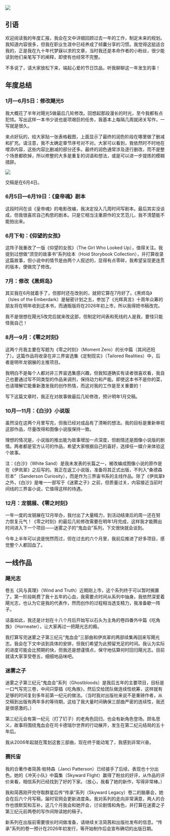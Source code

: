![](https://lh7-rt.googleusercontent.com/docsz/AD_4nXfZJSwDXfrOm6D3_xvMCHwvF6-n2gfm4_Q87kx90zV1qDhZ8yHjMWE5FtR1_y3kq_E68o8uPg-xUsYErCJX-CrlkR3Fe5xcGDxWkzIXzSQPdZDexaCOjV80Ra0bGFxE1ccNXgUz?key=P18B9VpkX56wVd1RjNgVyqFn)

## 引语

欢迎阅读我的年度汇报，我会在文中详细回顾过去一年的工作，制定未来的规划。我知道内容很多，但我在职业生涯中已经养成了倾囊分享的习惯。我觉得这挺适合我的，正是我在九十年代梦寐以求的文章，当时我还是本命作者的小粉丝，很少能读到他们亲笔写下的阐释，即使有也经常不完整。

不多说了，请大家放松下来，端起心爱的节日饮品，听我聊聊这一年发生的事！

## 年度总结
### 1月—6月5日：修改飓光5

我大概花了半年对飓光5做最后几轮修改。回想起那段漫长的时光，至今我都有点犯怵。写出这样一本书少说也是项艰巨的任务，我基本上每隔几周就闭关写作，一写就是很久。

来点好玩的，给大家贴一张表格截图，上面显示了最终的润色阶段在哪里做了删减和扩充。请注意，我不太确定章节序号对不对。大家可以看到，我依然时不时地在增添内容，这些内容比删减的部分还多。最终的润色通常涉及逐行删改，而不是整个场景都砍掉，所以修整的大多是重复的词语和想法，或是可以进一步提炼的模糊措辞。

![](https://lh7-rt.googleusercontent.com/docsz/AD_4nXf9q7R7lw5QbS7Vp6tl02CgKilPrlaheuSMWT2E0cPajoWoMBP0yqZgYdvma6JPVrqEbQamu3X502DLgm5allxvbm_HFboixxgp4xQuRaQThmtPhDN8bHlNj1pxq6ExXfbFOPk?key=P18B9VpkX56wVd1RjNgVyqFn)

交稿是在6月4日。

### 6月5日—6月19日：《皇帝魂》剧本

这段时间在谈《皇帝魂》的电影改编，我决定投入几周时间写剧本。最后其实没谈成，但我很喜欢自己构思的剧本。只是它相当注重原作的文艺范儿，我不清楚能不能拍出来。

### 6月下旬：《仰望的女孩》

这阵子我重改了一版《仰望的女孩》（The Girl Who Looked Up），值得关注。我提到过想做“须空的故事书”系列绘本（Hoid Storybook Collection），并打算收录这篇故事，但小说中的情节是由两个人叙述的，显得有点零碎，我希望呈现更连贯的版本，便做完了修改。

### 7月：修改《黑烬岛》

其实我在6月就着手了，但那时还在改别的，就把它算在7月好了。《黑烬岛》（Isles of the Emberdark）是秘密计划之五，参加了《光辉真言》十周年众筹的朋友将在明年收到这本书，而通贩版将在2026年初上市，所以我得把书稿改完。

我不是很想在飓光5改完后就来改这部，但制定时间表和死线的人是我，要怪只能怪我自己！

### 8月—9月：《零之时刻》

这两个月我主要在写题为《零之时刻》（Moment Zero）的长中篇（其间还阳了）。这篇作品将收录在非三界宙选集《定制现实》（Tailored Realities）中，后者是明年龙钢展的主推项目。

我明白不是每个人都对非三界宙选集感兴趣，但我知道确实有读者很喜欢看，我自己也要通过写不同类型的作品来调剂，保持动力和产能。即使这本书不是你的菜，也请理解它能重新激发我的创作热情，而这对我的工作是至关重要的！

写下这篇文章时，我正在对故事做最后几轮修改，预计明年1月交稿。

### 10月—11月：《白沙》小说版

虽然没在这两个月里写完，但我已经对成品有了清晰的想法。我的目标是重新审视这部作品，尽量改得和图像小说版保持一致。

理想的情况是，小说版的推出能为故事增加一点深度，但剧情还是图像小说版的剧情。两者都是官方认可的作品，希望大家根据自己的喜好，选择任一媒介来体验这个故事。

注：《白沙》（White Sand）是我未发表的长篇之一，被改编成图像小说的原作是在《伊岚翠》之后写的。我正在返工小说版，准备将其正式出版，不列入“桑德森珍本”（Sanderson Curiosity），而是作为三界宙书系的主线作品。除了《伊岚翠》之外，《白沙》是唯一一部写于《迷雾之子》之前，但质量过关，内容接近当前时间线的三界宙小说，它值得这样的待遇。

### 12月：龙钢展、《零之时刻》

一年一度的龙钢展在12月举办，我付出了大量精力，到活动结束后的周一还在努力恢复元气！《零之时刻》的最后几轮修改需要在明年1月完成，这样我才能腾出时间进入下一个项目——迷雾之子的“鬼血会”系列，下文很快就会谈到。

今年上半年可以说是恍然而过，但在过去的六个月里，我前后推进了好多项目，感觉整个人都回血了。

## 一线作品

### 飓光志

卷五《风与真理》（Wind and Truth）近期刚上市，这个系列终于可以暂时搁置了。第一阶段耗费了我十五年的心血，我需要点时间从系列中抽身。我依然深爱着飓光志，也认为它是我的代表作，然而创作的过程相当透支精力，我准备歇一阵子。

话虽如此，我还是计划在十八个月后开始写以石头为主角的卷四番外中篇《吃角族》（Horneater），让大家再过一把飓光志的瘾。

我打算写完迷雾之子第三纪元“鬼血会”三部曲和伊岚翠的两部续集再回来写飓光志。我会在下文中谈到具体的安排，但我们希望为此预留充足的时间。我认为实际的进度可能会比预期的快，但我还是想谨慎点，保守地估算何时回归飓光志。目前就请大家享受卷五，细细地品味吧。

### 迷雾之子

迷雾之子第三纪元“鬼血会”系列（Ghostbloods）是我后五年的主要项目，目标是一口气写完三卷，中间只穿插《吃角族》，然后交给团队做连续性统筹，这样就有足够的时间复刻多年前第一纪元的做法。（当时我对出版社来说不是重磅作者，从交稿到出版有两年多的等待期，这给了我大量时间确保三部曲严密的连续性，我还是很感激的。）

第三纪元会有第一纪元（打了钉子）的老角色回归，也会有新角色登场。顾名思义，故事将围绕鬼血会在司卡德瑞尔世界的行动展开，发生在第二纪元结局的五十年后。

我从2006年起就在策划这套三部曲，现在终于能动笔了，我感到非常兴奋。

### 赛托宙

我的合著作者简茜·帕特森（Janci Patterson）已经接手了后续，表现也十分出色。她的《冲天小队》中篇集（Skyward Flight）赢得了粉丝的好评，从作品的评价来看，相信系列已经找到了好的下家。（放心，我看了她的新作，写得非常棒。）

我和简茜刚开完夺取群星后传“传承”系列（Skyward Legacy）卷二的脑暴会，她会在后六个月写稿，届时官网会更新进度条。我对系列的走向非常满意，两人的合作也很默契和互补。这几个月我会和她开会，讨论剧情和角色，并打算在迷雾之子第三纪元前两卷的写作间隙读她的稿子。

新系列在出版前需要很长时间做准备，请继续关注简茜和出版社发布的信息。“传承”系列的卷一预计在2026年初发行，等开始制作后会宣布确切的出版日期。